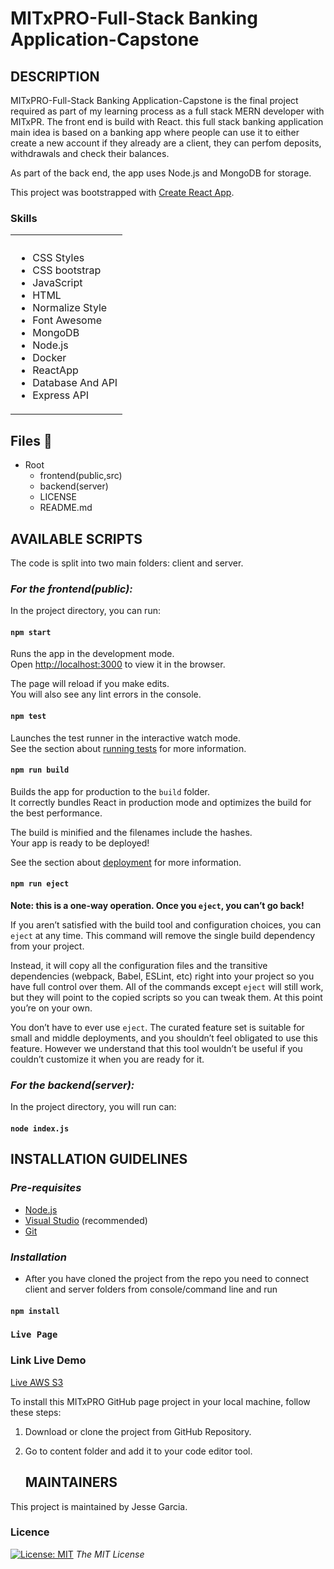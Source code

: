 # MITxPRO-Full-Stack Banking Application-Capstone

## DESCRIPTION

MITxPRO-Full-Stack Banking Application-Capstone is the final project required as part of my learning process as a full stack MERN developer with MITxPR.
The front end is build with React.
this full stack banking application main idea is based on a banking app where people can use it to either create a new account if they already are a client, they can perfom deposits, withdrawals and check their balances.

As part of the back end, the app uses Node.js and MongoDB for storage.

This project was bootstrapped with [Create React App](https://github.com/facebook/create-react-app).

<!-- Skils -->
### Skills 
<table>
  <tbody>
    <tr>
      <th align="center"></th>
    </tr>
    <tr>
      <td>
        <ul>
          <li>CSS Styles</li>
          <li>CSS bootstrap</li>
          <li>JavaScript</li>
           <li>HTML</li>
           <li>Normalize Style</li>
           <li>Font Awesome</li>
          <li>MongoDB</li>
          <li>Node.js</li>
          <li>Docker</li>
          <li>ReactApp</li>
          <li>Database And API</li>
          <li>Express API</li>
        </ul>
  <tbody>
<table>

 ## Files 📁
 - Root
   - frontend(public,src)
   - backend(server)
   - LICENSE
   - README.md

## AVAILABLE SCRIPTS

The code is split into two main folders: client and server.

### **_For the frontend(public):_**

In the project directory, you can run:

#### `npm start`

Runs the app in the development mode.\
Open [http://localhost:3000](http://localhost:3000) to view it in the browser.

The page will reload if you make edits.\
You will also see any lint errors in the console.

#### `npm test`

Launches the test runner in the interactive watch mode.\
See the section about [running tests](https://facebook.github.io/create-react-app/docs/running-tests) for more information.

#### `npm run build`

Builds the app for production to the `build` folder.\
It correctly bundles React in production mode and optimizes the build for the best performance.

The build is minified and the filenames include the hashes.\
Your app is ready to be deployed!

See the section about [deployment](https://facebook.github.io/create-react-app/docs/deployment) for more information.

#### `npm run eject`

**Note: this is a one-way operation. Once you `eject`, you can’t go back!**

If you aren’t satisfied with the build tool and configuration choices, you can `eject` at any time. This command will remove the single build dependency from your project.

Instead, it will copy all the configuration files and the transitive dependencies (webpack, Babel, ESLint, etc) right into your project so you have full control over them. All of the commands except `eject` will still work, but they will point to the copied scripts so you can tweak them. At this point you’re on your own.

You don’t have to ever use `eject`. The curated feature set is suitable for small and middle deployments, and you shouldn’t feel obligated to use this feature. However we understand that this tool wouldn’t be useful if you couldn’t customize it when you are ready for it.

### **_For the backend(server):_**

In the project directory, you will run can:

#### `node index.js`

## INSTALLATION GUIDELINES

### _Pre-requisites_

- [Node.js](https://nodejs.org/en/download/)
- [Visual Studio](https://visualstudio.microsoft.com/downloads/) (recommended)
- [Git](https://github.com/git-guides/install-git)

### _Installation_

- After you have cloned the project from the repo you need to connect client and server folders from console/command line and run

#### `npm install`


### `Live Page`

[]()


<!-- Link Live Demo -->
### Link Live Demo
[Live AWS S3](http://jesse-garcia-full-stack-banking-application.s3-website.ca-central-1.amazonaws.com/#/)


To install this MITxPRO GitHub page project in your local machine, follow these steps:

1. Download or clone the project from GitHub Repository.
2. Go to content folder and add it to your code editor tool.



   ## MAINTAINERS

This project is maintained by Jesse Garcia. 
  
<!-- LICENSE -->
### Licence 
[![License: MIT](https://img.shields.io/badge/License-MIT-yellow.svg)](https://opensource.org/licenses/MIT) *The MIT License*
